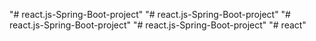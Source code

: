 "# react.js-Spring-Boot-project" 
"# react.js-Spring-Boot-project" 
"# react.js-Spring-Boot-project" 
"# react.js-Spring-Boot-project" 
"# react" 
